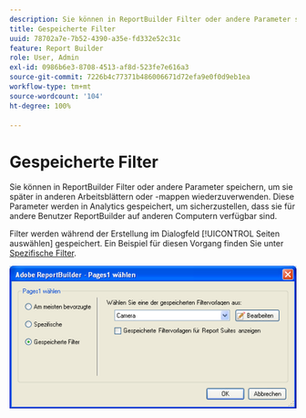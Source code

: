 ```yaml
---
description: Sie können in ReportBuilder Filter oder andere Parameter speichern, um sie später in anderen Arbeitsblättern oder -mappen wiederzuverwenden. Diese Parameter werden in Analytics gespeichert, um sicherzustellen, dass sie für andere Benutzer ReportBuilder auf anderen Computern verfügbar sind.
title: Gespeicherte Filter
uuid: 78702a7e-7b52-4390-a35e-fd332e52c31c
feature: Report Builder
role: User, Admin
exl-id: 0986b6e3-8708-4513-af8d-523fe7e616a3
source-git-commit: 7226b4c77371b486006671d72efa9e0f0d9eb1ea
workflow-type: tm+mt
source-wordcount: '104'
ht-degree: 100%

---
```


# Gespeicherte Filter

Sie können in ReportBuilder Filter oder andere Parameter speichern, um sie später in anderen Arbeitsblättern oder -mappen wiederzuverwenden. Diese Parameter werden in Analytics gespeichert, um sicherzustellen, dass sie für andere Benutzer ReportBuilder auf anderen Computern verfügbar sind.

Filter werden während der Erstellung im Dialogfeld [!UICONTROL Seiten auswählen] gespeichert. Ein Beispiel für diesen Vorgang finden Sie unter [Spezifische Filter](/help/analyze/report-builder/layout/c-filter-dimensions/t-specific-filters.md).

![](assets/choose_page_saved.png)
